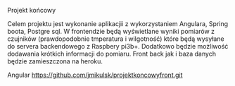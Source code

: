 Projekt końcowy

Celem projektu jest wykonanie aplikacjii z wykorzystaniem Angulara, Spring boota, Postgre sql.
W frontendzie będą wyświetlane wyniki pomiarów z czujników (prawdopodobnie tmperatura i wilgotność)
które będą wysyłane do servera backendowego z Raspbery pi3b+. Dodatkowo będzie możliwość dodawania 
krótkich informacji do pomiaru. 
Front back jak i baza danych będzie zamieszczona na heroku.

Angular https://github.com/jmikulsk/projektkoncowyfront.git

